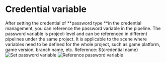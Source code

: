 # Credential variable
After setting the credential of **password type **in the credential management, you can reference the password variable in the pipeline. The password variable is project-level and can be referenced in different pipelines under the same project. It is applicable to the scene where variables need to be defined for the whole project, such as game platform, game version, branch name, etc.
Reference:  ${credential name}
![Set password variable](../../../.gitbook/assets/image-variables-ticket-myvar.png)
![Reference password variable](../../../.gitbook/assets/image-variables-ticket-var-used.png)